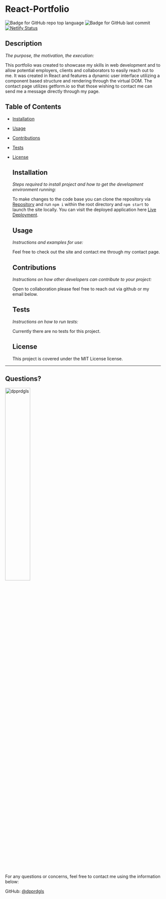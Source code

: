 # React-Portfolio

  
  ![Badge for GitHub repo top language](https://img.shields.io/github/languages/top/dpprdgls/React-Portfolio?style=flat&logo=appveyor) ![Badge for GitHub last commit](https://img.shields.io/github/last-commit/dpprdgls/React-Portfolio?style=flat&logo=appveyor)
  [![Netlify Status](https://api.netlify.com/api/v1/badges/8cd79f35-a120-46d5-b47e-730704fa387d/deploy-status)](https://app.netlify.com/sites/the-best-portfolio/deploys)


  



  ## Description

  *The purpose, the motivation, the execution:*

  This portfolio was created to showcase my skills in web development and to allow potential employers, clients and collaborators to easily reach out to me. It was created in React and features a dynamic user interface utilizing a component based structure and rendering through the virtual DOM. The contact page utilizes getform.io so that those wishing to contact me can send me a message directly through my page. 

  ## Table of Contents
  * [Installation](#installation)
  * [Usage](#usage)
  * [Contributions](#contributions)
  * [Tests](#tests)
  * [License](#license)
    
    ## Installation
    
    *Steps required to install project and how to get the development environment running:*
    
    To make changes to the code base you can clone the repository via [Repository]('https://github.com/dpprdgls/React-Portfolio') and run `npm i` within the root directory and `npm start` to launch the site locally. You can visit the deployed application here [Live Deployment]('https://main--the-best-portfolio.netlify.app/').
    
    ## Usage
    
    *Instructions and examples for use:*
    
    Feel free to check out the site and contact me through my contact page.
    
    ## Contributions
    
    *Instructions on how other developers can contribute to your project:*
    
    Open to collaboration please feel free to reach out via github or my email below.
    
    ## Tests
    
    *Instructions on how to run tests:*
    
    Currently there are no tests for this project.
    
    ## License
    
    This project is covered under the MIT License license.
  ---

  ## Questions? 

  <img src="https://avatars.githubusercontent.com/u/74167696?v=4" alt="dpprdgls" width="40%" />

  For any questions or concerns, feel free to contact me using the information below:
  
  GitHub: [@dpprdgls](https://api.github.com/users/dpprdgls)

  
